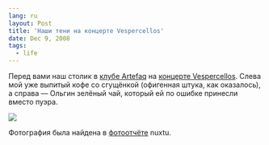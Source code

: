 ```yaml
---
lang: ru
layout: Post
title: 'Наши тени на концерте Vespercellos'
date: Dec 9, 2008
tags:
  - life
---
```


Перед вами наш столик в [клубе Artefaq](http://artefaq.ru/ "Artefaq — клуб, ресторан, галерея") на [концерте Vespercellos](http://birdwatcher.ru/blog/2705 "Vespercellos в Artefaq (4.12.2008)"). Слева мой уже выпитый кофе со сгущёнкой (офигенная штука, как оказалось), а справа — Ольгин зелёный чай, который ей по ошибке принесли вместо пуэра.

<!--more-->

![](http://wow.sapegin.me/3G280r184610/nuxtu-ida.jpg)

Фотография была найдена в [фотоотчёте](http://nuxtu.livejournal.com/229067.html "Нихти — Vespercellos: сольный концерт") nuxtu.
